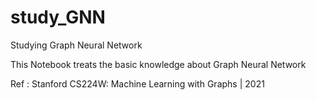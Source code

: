 # study_GNN
Studying Graph Neural Network

This Notebook treats the basic knowledge about Graph Neural Network

Ref : Stanford CS224W: Machine Learning with Graphs | 2021
